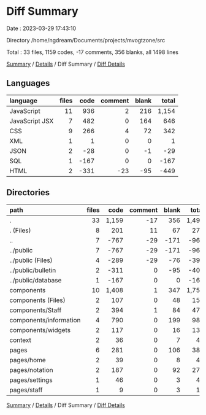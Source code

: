 # Diff Summary

Date : 2023-03-29 17:43:10

Directory /home/ngdream/Documents/projects/mvogtzone/src

Total : 33 files,  1159 codes, -17 comments, 356 blanks, all 1498 lines

[Summary](results.md) / [Details](details.md) / Diff Summary / [Diff Details](diff-details.md)

## Languages
| language | files | code | comment | blank | total |
| :--- | ---: | ---: | ---: | ---: | ---: |
| JavaScript | 11 | 936 | 2 | 216 | 1,154 |
| JavaScript JSX | 7 | 482 | 0 | 164 | 646 |
| CSS | 9 | 266 | 4 | 72 | 342 |
| XML | 1 | 1 | 0 | 0 | 1 |
| JSON | 2 | -28 | 0 | -1 | -29 |
| SQL | 1 | -167 | 0 | 0 | -167 |
| HTML | 2 | -331 | -23 | -95 | -449 |

## Directories
| path | files | code | comment | blank | total |
| :--- | ---: | ---: | ---: | ---: | ---: |
| . | 33 | 1,159 | -17 | 356 | 1,498 |
| . (Files) | 8 | 201 | 11 | 67 | 279 |
| .. | 7 | -767 | -29 | -171 | -967 |
| ../public | 7 | -767 | -29 | -171 | -967 |
| ../public (Files) | 4 | -289 | -29 | -76 | -394 |
| ../public/bulletin | 2 | -311 | 0 | -95 | -406 |
| ../public/database | 1 | -167 | 0 | 0 | -167 |
| components | 10 | 1,408 | 1 | 347 | 1,756 |
| components (Files) | 2 | 107 | 0 | 48 | 155 |
| components/Staff | 2 | 394 | 1 | 84 | 479 |
| components/information | 4 | 790 | 0 | 199 | 989 |
| components/widgets | 2 | 117 | 0 | 16 | 133 |
| context | 2 | 36 | 0 | 7 | 43 |
| pages | 6 | 281 | 0 | 106 | 387 |
| pages/home | 2 | 39 | 0 | 8 | 47 |
| pages/notation | 2 | 187 | 0 | 92 | 279 |
| pages/settings | 1 | 46 | 0 | 3 | 49 |
| pages/staff | 1 | 9 | 0 | 3 | 12 |

[Summary](results.md) / [Details](details.md) / Diff Summary / [Diff Details](diff-details.md)